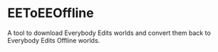 # EEToEEOffline
A tool to download Everybody Edits worlds and convert them back to Everybody Edits Offline worlds.
